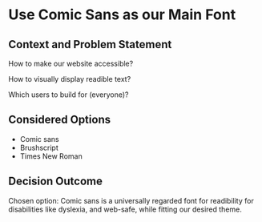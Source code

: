 # Use Comic Sans as our Main Font

## Context and Problem Statement

How to make our website accessible?

How to visually display readible text?

Which users to build for (everyone)?

## Considered Options

- Comic sans
- Brushscript
- Times New Roman

## Decision Outcome

Chosen option: Comic sans is a universally regarded font for readibility for disabilities like dyslexia, and web-safe, while fitting our desired theme.
